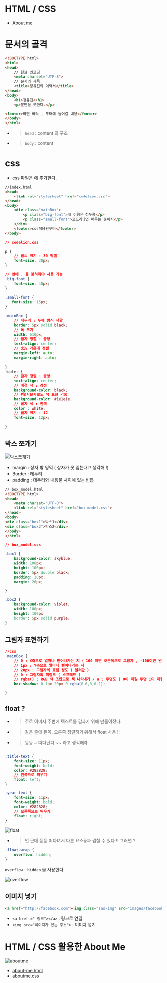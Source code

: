 # HTML / CSS
- [About me](#html--css-활용한-about-me) 
# 문서의 골격

```html
<!DOCTYPE html>
<html>
<head>
    // 한글 인코딩
    <meta charset="UTF-8">
    // 문서의 제목 
    <title>정유진의 이력서</title>
</head>
<body>
    <h1>정유진</h1>
    <p>문단을 뜻한다.</p>

<footer>화면 바닥 , 푸터에 들어갈 내용</footer>
</body>
</html>
```
- >  `head` : content 의 구조
- > `body` : content

# css 
- css 파일은 <head> 에 추가한다.

```html
//index.html
<head>
    <link rel="stylesheet" href="codelion.css">
</head>
<body>
    <div class="mainBox">
        <p class="big-font">내 이름은 정두콩</p>
        <p class="small-font">코드라이언 배우는 중이지</p>
    </div>
    <footer>css적용된푸터</footer>
</body>
```

```css
// codelion.css

p {
    // 글씨 크기 : 30 픽셀
    font-size: 30px;
}

// 앞에 . 을 붙혀줘야 사용 가능 
.big-font {
    font-size: 40px;
}
   
.small-font {
   font-size: 15px;
}

.mainBox {
    // 테두리 : 두께 방식 색깔
    border: 5px solid black;
    // 폭 크기
    width: 610px;
    // 글자 정렬 : 중앙
    text-align: center;
    // div 가운데 정렬
    margin-left: auto;
    margin-right: auto;
    
}
footer {
    // 글자 정렬 : 중앙
    text-align: center;
    // 배경 색 : 검정
    background-color: black;
    // #숫자문자로도 색 표현 가능
    background-color: #1e1e1e;
    // 글자 색 : 흰색
    color : white;
    // 글자 크기 : 12
    font-size: 12px;
    
}
```

## 박스 쪼개기

![박스쪼개기](htmlImg/css.png)
- margin : 상자 밖 영역 ( 상자가 옷 입는다고 생각해 !)
- Border : 테두리
- padding : 테두리와 내용물 사이에 있는 빈틈

```html
// box_model.html
<!DOCTYPE html>
<head>
    <meta charset="UTF-8">
    <link rel="stylesheet" href="box_model.css">
</head>
<body>
<div class="box1">박스1</div>
<div class="box2">박스2</div>
</body>
</html>

```
```css
// box_model.css

.box1 {
    background-color: skyblue;
    width: 100px;
    height: 100px;
    border: 5px double black;
    padding: 20px;
    margin: 20px;
    
}

.box2 {
    background-color: violet;
    width: 100px;
    height: 100px
    border: 5px solid purple;
}
```


## 그림자 표현하기
```css
//css 
.mainBox {
    // 0 : X축으로 얼마나 뻗어나가는 지 ( 100 이면 오른쪽으로 그림자 , -100이면 왼쪽으로 그림자)
    // 1px : Y축으로 얼마나 뻗어나가는 지
    // 20px : 그림자의 흐림 정도 ( 블러값 )
    // 0 : 그림자의 퍼짐도 ( 스프레드 )
    // rgba() : RGB 색 조합으로 색 나타내기 / a : 투명도 ( 0이 제일 투명 1이 제일 탁하다)
    box-shadow: 0 1px 20px 0 rgba(0,0,0,0.1);

}
```

## float ?
- > 주로 이미지 주변에 텍스트를 감싸기 위해 만들어졌다.
- > 같은 줄에 왼쪽, 오른쪽 정렬하기 위해서  float 사용 !!
- > 둥둥 ~ 떠다닌다 ~~ 라고 생각해라

```css

.title-text {
    font-size: 11px;
    font-weight: bold;
    color: #282828;
    // 왼쪽으로 띄우기
    float: left;
}

.year-text {
    font-size: 11px;
    font-weight: bold;
    color: #282828;
    // 오른쪽으로 띄우기
    float: right;
}
```
![float](htmlImg/float.PNG)
- > 엇 근데 둥둥 떠다녀서 다른 요소들과 겹칠 수 있다 !!
그러면 ? 
```css
.float-wrap {
    overflow: hidden;
}
```

`overflow: hidden` 을 사용한다.  

![overflow](htmlImg/overflow.PNG)


## 이미지 넣기

```html
<a href="http://facebook.com"><img class="sns-img" src="images/facebook.png"></a>
```
- `<a href =" 링크"></a>` : 링크로 연결
- `<img src="이미지가 있는 주소">` : 이미지 넣기


# HTML / CSS 활용한 About Me
![aboutme](htmlImg/aboutme.PNG)

- [about-me.html](about-Me.html)
- [aboutme.css](aboutme.css)